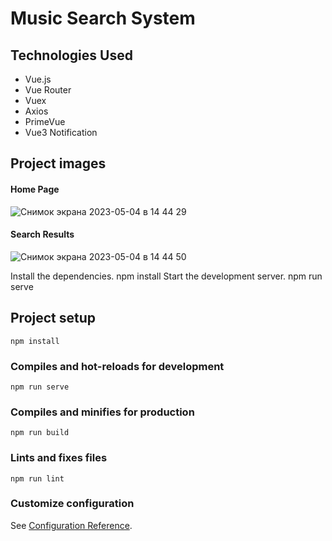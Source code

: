 # Music Search System

## Technologies Used
 - Vue.js
 - Vue Router
 - Vuex
 - Axios
 - PrimeVue
 - Vue3 Notification

## Project images
#### Home Page
![Снимок экрана 2023-05-04 в 14 44 29](https://user-images.githubusercontent.com/31963187/236196016-44fc165f-4b93-47ff-b9b4-6271d8e927e4.png)

#### Search Results
![Снимок экрана 2023-05-04 в 14 44 50](https://user-images.githubusercontent.com/31963187/236196143-77631361-08e2-4aaf-8ab1-9a115ff1b23e.png)


Install the dependencies.
npm install
Start the development server.
npm run serve

## Project setup
```
npm install
```

### Compiles and hot-reloads for development
```
npm run serve
```

### Compiles and minifies for production
```
npm run build
```

### Lints and fixes files
```
npm run lint
```

### Customize configuration
See [Configuration Reference](https://cli.vuejs.org/config/).
